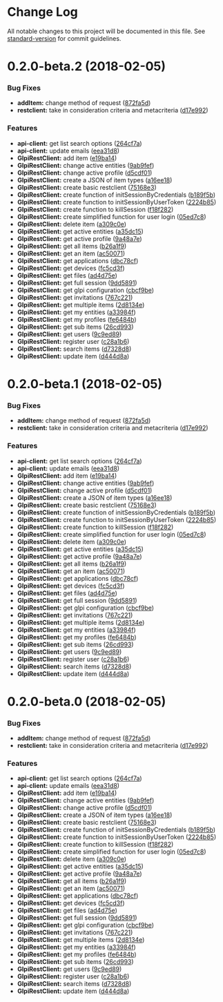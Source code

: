 # Change Log

All notable changes to this project will be documented in this file. See [standard-version](https://github.com/conventional-changelog/standard-version) for commit guidelines.

<a name="0.2.0-beta.2"></a>
# 0.2.0-beta.2 (2018-02-05)


### Bug Fixes

* **addItem:** change method of request ([872fa5d](https://github.com/flyve-mdm/javascript-library-glpi/commit/872fa5d))
* **restclient:** take in consideration criteria and metacriteria ([d17e992](https://github.com/flyve-mdm/javascript-library-glpi/commit/d17e992))


### Features

* **api-client:** get list search options ([264cf7a](https://github.com/flyve-mdm/javascript-library-glpi/commit/264cf7a))
* **api-client:** update emails ([eea31d8](https://github.com/flyve-mdm/javascript-library-glpi/commit/eea31d8))
* **GlpiRestClient:** add item ([e19ba14](https://github.com/flyve-mdm/javascript-library-glpi/commit/e19ba14))
* **GlpiRestClient:** change active entities ([9ab9fef](https://github.com/flyve-mdm/javascript-library-glpi/commit/9ab9fef))
* **GlpiRestClient:** change active profile ([d5cdf01](https://github.com/flyve-mdm/javascript-library-glpi/commit/d5cdf01))
* **GlpiRestClient:** create a JSON of item types ([a16ee18](https://github.com/flyve-mdm/javascript-library-glpi/commit/a16ee18))
* **GlpiRestClient:** create basic restclient ([75168e3](https://github.com/flyve-mdm/javascript-library-glpi/commit/75168e3))
* **GlpiRestClient:** create function of initSessionByCredentials ([b189f5b](https://github.com/flyve-mdm/javascript-library-glpi/commit/b189f5b))
* **GlpiRestClient:** create function to initSessionByUserToken ([2224b85](https://github.com/flyve-mdm/javascript-library-glpi/commit/2224b85))
* **GlpiRestClient:** create function to killSession ([f18f282](https://github.com/flyve-mdm/javascript-library-glpi/commit/f18f282))
* **GlpiRestClient:** create simplified function for user login ([05ed7c8](https://github.com/flyve-mdm/javascript-library-glpi/commit/05ed7c8))
* **GlpiRestClient:** delete item ([a309c0e](https://github.com/flyve-mdm/javascript-library-glpi/commit/a309c0e))
* **GlpiRestClient:** get active entities ([a35dc15](https://github.com/flyve-mdm/javascript-library-glpi/commit/a35dc15))
* **GlpiRestClient:** get active profile ([9a48a7e](https://github.com/flyve-mdm/javascript-library-glpi/commit/9a48a7e))
* **GlpiRestClient:** get all items ([b26a1f9](https://github.com/flyve-mdm/javascript-library-glpi/commit/b26a1f9))
* **GlpiRestClient:** get an item ([ac50071](https://github.com/flyve-mdm/javascript-library-glpi/commit/ac50071))
* **GlpiRestClient:** get applications ([dbc78cf](https://github.com/flyve-mdm/javascript-library-glpi/commit/dbc78cf))
* **GlpiRestClient:** get devices ([fc5cd3f](https://github.com/flyve-mdm/javascript-library-glpi/commit/fc5cd3f))
* **GlpiRestClient:** get files ([ad4d75e](https://github.com/flyve-mdm/javascript-library-glpi/commit/ad4d75e))
* **GlpiRestClient:** get full session ([9dd5891](https://github.com/flyve-mdm/javascript-library-glpi/commit/9dd5891))
* **GlpiRestClient:** get glpi configuration ([cbcf9be](https://github.com/flyve-mdm/javascript-library-glpi/commit/cbcf9be))
* **GlpiRestClient:** get invitations ([767c221](https://github.com/flyve-mdm/javascript-library-glpi/commit/767c221))
* **GlpiRestClient:** get multiple items ([2d8134e](https://github.com/flyve-mdm/javascript-library-glpi/commit/2d8134e))
* **GlpiRestClient:** get my entities ([a33984f](https://github.com/flyve-mdm/javascript-library-glpi/commit/a33984f))
* **GlpiRestClient:** get my profiles ([fe6484b](https://github.com/flyve-mdm/javascript-library-glpi/commit/fe6484b))
* **GlpiRestClient:** get sub items ([26cd993](https://github.com/flyve-mdm/javascript-library-glpi/commit/26cd993))
* **GlpiRestClient:** get users ([9c9ed89](https://github.com/flyve-mdm/javascript-library-glpi/commit/9c9ed89))
* **GlpiRestClient:** register user ([c28a1b6](https://github.com/flyve-mdm/javascript-library-glpi/commit/c28a1b6))
* **GlpiRestClient:** search items ([d7328d8](https://github.com/flyve-mdm/javascript-library-glpi/commit/d7328d8))
* **GlpiRestClient:** update item ([d444d8a](https://github.com/flyve-mdm/javascript-library-glpi/commit/d444d8a))



<a name="0.2.0-beta.1"></a>
# 0.2.0-beta.1 (2018-02-05)


### Bug Fixes

* **addItem:** change method of request ([872fa5d](https://github.com/flyve-mdm/javascript-library-glpi/commit/872fa5d))
* **restclient:** take in consideration criteria and metacriteria ([d17e992](https://github.com/flyve-mdm/javascript-library-glpi/commit/d17e992))


### Features

* **api-client:** get list search options ([264cf7a](https://github.com/flyve-mdm/javascript-library-glpi/commit/264cf7a))
* **api-client:** update emails ([eea31d8](https://github.com/flyve-mdm/javascript-library-glpi/commit/eea31d8))
* **GlpiRestClient:** add item ([e19ba14](https://github.com/flyve-mdm/javascript-library-glpi/commit/e19ba14))
* **GlpiRestClient:** change active entities ([9ab9fef](https://github.com/flyve-mdm/javascript-library-glpi/commit/9ab9fef))
* **GlpiRestClient:** change active profile ([d5cdf01](https://github.com/flyve-mdm/javascript-library-glpi/commit/d5cdf01))
* **GlpiRestClient:** create a JSON of item types ([a16ee18](https://github.com/flyve-mdm/javascript-library-glpi/commit/a16ee18))
* **GlpiRestClient:** create basic restclient ([75168e3](https://github.com/flyve-mdm/javascript-library-glpi/commit/75168e3))
* **GlpiRestClient:** create function of initSessionByCredentials ([b189f5b](https://github.com/flyve-mdm/javascript-library-glpi/commit/b189f5b))
* **GlpiRestClient:** create function to initSessionByUserToken ([2224b85](https://github.com/flyve-mdm/javascript-library-glpi/commit/2224b85))
* **GlpiRestClient:** create function to killSession ([f18f282](https://github.com/flyve-mdm/javascript-library-glpi/commit/f18f282))
* **GlpiRestClient:** create simplified function for user login ([05ed7c8](https://github.com/flyve-mdm/javascript-library-glpi/commit/05ed7c8))
* **GlpiRestClient:** delete item ([a309c0e](https://github.com/flyve-mdm/javascript-library-glpi/commit/a309c0e))
* **GlpiRestClient:** get active entities ([a35dc15](https://github.com/flyve-mdm/javascript-library-glpi/commit/a35dc15))
* **GlpiRestClient:** get active profile ([9a48a7e](https://github.com/flyve-mdm/javascript-library-glpi/commit/9a48a7e))
* **GlpiRestClient:** get all items ([b26a1f9](https://github.com/flyve-mdm/javascript-library-glpi/commit/b26a1f9))
* **GlpiRestClient:** get an item ([ac50071](https://github.com/flyve-mdm/javascript-library-glpi/commit/ac50071))
* **GlpiRestClient:** get applications ([dbc78cf](https://github.com/flyve-mdm/javascript-library-glpi/commit/dbc78cf))
* **GlpiRestClient:** get devices ([fc5cd3f](https://github.com/flyve-mdm/javascript-library-glpi/commit/fc5cd3f))
* **GlpiRestClient:** get files ([ad4d75e](https://github.com/flyve-mdm/javascript-library-glpi/commit/ad4d75e))
* **GlpiRestClient:** get full session ([9dd5891](https://github.com/flyve-mdm/javascript-library-glpi/commit/9dd5891))
* **GlpiRestClient:** get glpi configuration ([cbcf9be](https://github.com/flyve-mdm/javascript-library-glpi/commit/cbcf9be))
* **GlpiRestClient:** get invitations ([767c221](https://github.com/flyve-mdm/javascript-library-glpi/commit/767c221))
* **GlpiRestClient:** get multiple items ([2d8134e](https://github.com/flyve-mdm/javascript-library-glpi/commit/2d8134e))
* **GlpiRestClient:** get my entities ([a33984f](https://github.com/flyve-mdm/javascript-library-glpi/commit/a33984f))
* **GlpiRestClient:** get my profiles ([fe6484b](https://github.com/flyve-mdm/javascript-library-glpi/commit/fe6484b))
* **GlpiRestClient:** get sub items ([26cd993](https://github.com/flyve-mdm/javascript-library-glpi/commit/26cd993))
* **GlpiRestClient:** get users ([9c9ed89](https://github.com/flyve-mdm/javascript-library-glpi/commit/9c9ed89))
* **GlpiRestClient:** register user ([c28a1b6](https://github.com/flyve-mdm/javascript-library-glpi/commit/c28a1b6))
* **GlpiRestClient:** search items ([d7328d8](https://github.com/flyve-mdm/javascript-library-glpi/commit/d7328d8))
* **GlpiRestClient:** update item ([d444d8a](https://github.com/flyve-mdm/javascript-library-glpi/commit/d444d8a))



<a name="0.2.0-beta.0"></a>
# 0.2.0-beta.0 (2018-02-05)


### Bug Fixes

* **addItem:** change method of request ([872fa5d](https://github.com/flyve-mdm/javascript-library-glpi/commit/872fa5d))
* **restclient:** take in consideration criteria and metacriteria ([d17e992](https://github.com/flyve-mdm/javascript-library-glpi/commit/d17e992))


### Features

* **api-client:** get list search options ([264cf7a](https://github.com/flyve-mdm/javascript-library-glpi/commit/264cf7a))
* **api-client:** update emails ([eea31d8](https://github.com/flyve-mdm/javascript-library-glpi/commit/eea31d8))
* **GlpiRestClient:** add item ([e19ba14](https://github.com/flyve-mdm/javascript-library-glpi/commit/e19ba14))
* **GlpiRestClient:** change active entities ([9ab9fef](https://github.com/flyve-mdm/javascript-library-glpi/commit/9ab9fef))
* **GlpiRestClient:** change active profile ([d5cdf01](https://github.com/flyve-mdm/javascript-library-glpi/commit/d5cdf01))
* **GlpiRestClient:** create a JSON of item types ([a16ee18](https://github.com/flyve-mdm/javascript-library-glpi/commit/a16ee18))
* **GlpiRestClient:** create basic restclient ([75168e3](https://github.com/flyve-mdm/javascript-library-glpi/commit/75168e3))
* **GlpiRestClient:** create function of initSessionByCredentials ([b189f5b](https://github.com/flyve-mdm/javascript-library-glpi/commit/b189f5b))
* **GlpiRestClient:** create function to initSessionByUserToken ([2224b85](https://github.com/flyve-mdm/javascript-library-glpi/commit/2224b85))
* **GlpiRestClient:** create function to killSession ([f18f282](https://github.com/flyve-mdm/javascript-library-glpi/commit/f18f282))
* **GlpiRestClient:** create simplified function for user login ([05ed7c8](https://github.com/flyve-mdm/javascript-library-glpi/commit/05ed7c8))
* **GlpiRestClient:** delete item ([a309c0e](https://github.com/flyve-mdm/javascript-library-glpi/commit/a309c0e))
* **GlpiRestClient:** get active entities ([a35dc15](https://github.com/flyve-mdm/javascript-library-glpi/commit/a35dc15))
* **GlpiRestClient:** get active profile ([9a48a7e](https://github.com/flyve-mdm/javascript-library-glpi/commit/9a48a7e))
* **GlpiRestClient:** get all items ([b26a1f9](https://github.com/flyve-mdm/javascript-library-glpi/commit/b26a1f9))
* **GlpiRestClient:** get an item ([ac50071](https://github.com/flyve-mdm/javascript-library-glpi/commit/ac50071))
* **GlpiRestClient:** get applications ([dbc78cf](https://github.com/flyve-mdm/javascript-library-glpi/commit/dbc78cf))
* **GlpiRestClient:** get devices ([fc5cd3f](https://github.com/flyve-mdm/javascript-library-glpi/commit/fc5cd3f))
* **GlpiRestClient:** get files ([ad4d75e](https://github.com/flyve-mdm/javascript-library-glpi/commit/ad4d75e))
* **GlpiRestClient:** get full session ([9dd5891](https://github.com/flyve-mdm/javascript-library-glpi/commit/9dd5891))
* **GlpiRestClient:** get glpi configuration ([cbcf9be](https://github.com/flyve-mdm/javascript-library-glpi/commit/cbcf9be))
* **GlpiRestClient:** get invitations ([767c221](https://github.com/flyve-mdm/javascript-library-glpi/commit/767c221))
* **GlpiRestClient:** get multiple items ([2d8134e](https://github.com/flyve-mdm/javascript-library-glpi/commit/2d8134e))
* **GlpiRestClient:** get my entities ([a33984f](https://github.com/flyve-mdm/javascript-library-glpi/commit/a33984f))
* **GlpiRestClient:** get my profiles ([fe6484b](https://github.com/flyve-mdm/javascript-library-glpi/commit/fe6484b))
* **GlpiRestClient:** get sub items ([26cd993](https://github.com/flyve-mdm/javascript-library-glpi/commit/26cd993))
* **GlpiRestClient:** get users ([9c9ed89](https://github.com/flyve-mdm/javascript-library-glpi/commit/9c9ed89))
* **GlpiRestClient:** register user ([c28a1b6](https://github.com/flyve-mdm/javascript-library-glpi/commit/c28a1b6))
* **GlpiRestClient:** search items ([d7328d8](https://github.com/flyve-mdm/javascript-library-glpi/commit/d7328d8))
* **GlpiRestClient:** update item ([d444d8a](https://github.com/flyve-mdm/javascript-library-glpi/commit/d444d8a))
